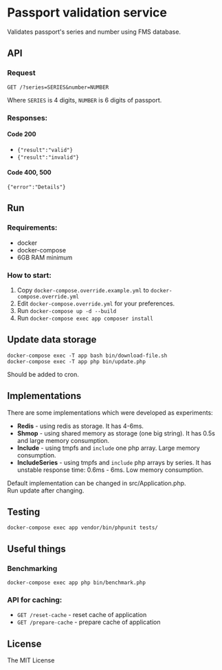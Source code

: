 # Passport validation service
Validates passport's series and number using FMS database.

## API

### Request

`GET /?series=SERIES&number=NUMBER`

Where `SERIES` is 4  digits, `NUMBER` is 6 digits of passport.

### Responses:

#### Code 200

* `{"result":"valid"}`
* `{"result":"invalid"}`

#### Code 400, 500

`{"error":"Details"}`


## Run

### Requirements:

* docker
* docker-compose
* 6GB RAM minimum

### How to start:

1. Copy `docker-compose.override.example.yml` to `docker-compose.override.yml`
2. Edit `docker-compose.override.yml` for your preferences.
3. Run `docker-compose up -d --build`
4. Run `docker-compose exec app composer install`

## Update data storage

`docker-compose exec -T app bash bin/download-file.sh`  
`docker-compose exec -T app php bin/update.php`

Should be added to cron.

## Implementations

There are some implementations which were developed as experiments:

* __Redis__ - using redis as storage. 
It has 4-6ms.
* __Shmop__ - using shared memory as storage (one big string). 
It has 0.5s and large memory consumption.
* __Include__ - using tmpfs and `include` one php array. 
Large memory consumption.
* __IncludeSeries__ - using tmpfs and `include` php arrays by series.
It has unstable response time: 0.6ms - 6ms. Low memory consumption.

Default implementation can be changed in src/Application.php.  
Run update after changing.

## Testing


```
docker-compose exec app vendor/bin/phpunit tests/
```


## Useful things

### Benchmarking

```
docker-compose exec app php bin/benchmark.php
```

### API for caching:

* `GET /reset-cache` - reset cache of application
* `GET /prepare-cache` - prepare cache of application

## License

The MIT License
